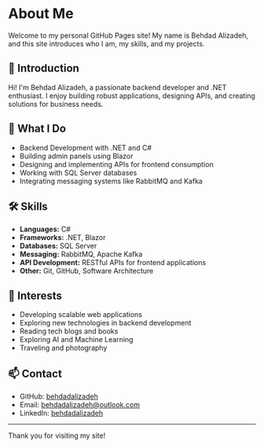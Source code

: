 # About Me

Welcome to my personal GitHub Pages site! My name is Behdad Alizadeh, and this site introduces who I am, my skills, and my projects.

## 👋 Introduction

Hi! I'm Behdad Alizadeh, a passionate backend developer and .NET enthusiast. I enjoy building robust applications, designing APIs, and creating solutions for business needs.

## 💼 What I Do

- Backend Development with .NET and C#
- Building admin panels using Blazor
- Designing and implementing APIs for frontend consumption
- Working with SQL Server databases
- Integrating messaging systems like RabbitMQ and Kafka

## 🛠️ Skills

- **Languages:** C#
- **Frameworks:** .NET, Blazor
- **Databases:** SQL Server
- **Messaging:** RabbitMQ, Apache Kafka
- **API Development:** RESTful APIs for frontend applications
- **Other:** Git, GitHub, Software Architecture

## 🌱 Interests

- Developing scalable web applications
- Exploring new technologies in backend development
- Reading tech blogs and books
- Exploring AI and Machine Learning
- Traveling and photography

## 📫 Contact

- GitHub: [behdadalizadeh](https://github.com/behdadalizadeh)
- Email: behdadalizadeh@outlook.com
- LinkedIn: [behdadalizadeh](https://www.linkedin.com/in/behdad-alizadeh-baa788139)

---

Thank you for visiting my site!

